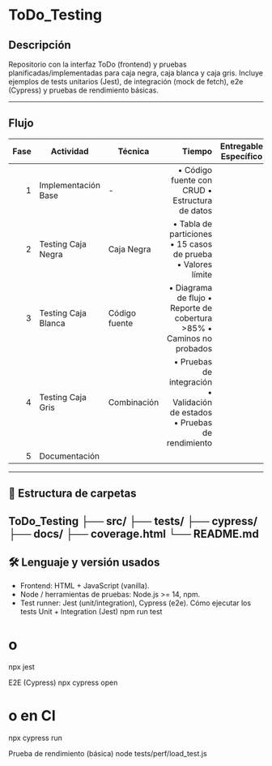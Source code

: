 # ToDo_Testing

## Descripción
Repositorio con la interfaz ToDo (frontend) y pruebas planificadas/implementadas para caja negra, caja blanca y caja gris. Incluye ejemplos de tests unitarios (Jest), de integración (mock de fetch), e2e (Cypress) y pruebas de rendimiento básicas.

---

## Flujo

| Fase | Actividad | Técnica | Tiempo | Entregable Específico |
|---:|---|---|---:|---|
| 1 | Implementación Base | - |  • Código fuente con CRUD • Estructura de datos |
| 2 | Testing Caja Negra | Caja Negra | • Tabla de particiones • 15 casos de prueba • Valores límite |
| 3 | Testing Caja Blanca | Código fuente  | • Diagrama de flujo • Reporte de cobertura >85% • Caminos no probados |
| 4 | Testing Caja Gris | Combinación | • Pruebas de integración • Validación de estados • Pruebas de rendimiento |
| 5 | Documentación
---

## 📁 Estructura de carpetas
ToDo_Testing
├── src/
├── tests/
├── cypress/
├── docs/
├── coverage.html
└── README.md
---
## 🛠️ Lenguaje y versión usados
- Frontend: HTML + JavaScript (vanilla).  
- Node / herramientas de pruebas: Node.js >= 14, npm.  
- Test runner: Jest (unit/integration), Cypress (e2e).
Cómo ejecutar los tests
Unit + Integration (Jest)
npm run test
# o
npx jest

E2E (Cypress)
npx cypress open
# o en CI
npx cypress run

Prueba de rendimiento (básica)
node tests/perf/load_test.js
